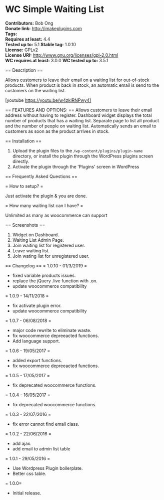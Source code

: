 # WC Simple Waiting List #
**Contributors:**      Bob Ong  
**Donate link:**       http://imakeplugins.com  
**Tags:**  
**Requires at least:** 4.4  
**Tested up to:**      5.1
**Stable tag:**        1.0.10  
**License:**           GPLv2  
**License URI:**       http://www.gnu.org/licenses/gpl-2.0.html  
**WC requires at least:**   3.0.0
**WC tested up to:**        3.5.1

== Description ==

Allows customers to leave their email on a waiting list for out-of-stock products. When product is back in stock, an automatic email is send to the customers on the waiting list.

[youtube https://youtu.be/w4zklRNPwy4]

== FEATURES AND OPTIONS: ==
Allows customers to leave their email address without having to register.
Dashboard widget displays the total number of products that has a waiting list.
Separate page to list all product and the number of people on waiting list.
Automatically sends an email to customers as soon as the product arrives in stock.


== Installation ==

1. Upload the plugin files to the `/wp-content/plugins/plugin-name` directory, or install the plugin through the WordPress plugins screen directly.
2. Activate the plugin through the 'Plugins' screen in WordPress

== Frequently Asked Questions ==

= How to setup? =

Just activate the plugin & you are done.

= How many waiting list can I have? =

Unlimited as many as woocommerce can support


== Screenshots ==
1. Widget on Dashboard.
2. Waiting List Admin Page.
3. Join waiting list for registered user.
3. Leave waiting list.
4. Join wating list for unregistered user.

== Changelog ==
= 1.0.10 - 01/3/2019 =
* fixed variable products issues.
* replace the jQuery .live function with .on.
* update woocommerce compatibility 

= 1.0.9 - 14/11/2018 =
* fix activate plugin error.
* update woocommerce compatibility 

= 1.0.7 - 06/08/2018 =
* major code rewrite to eliminate waste.
* fix woocommerce depreeacted functions.
* Add language support.

= 1.0.6 - 19/05/2017 =
* added export functions.
* fix woocommerce depreeacted functions.

= 1.0.5 - 17/05/2017 =
* fix deprecated woocommerce functions.

= 1.0.4 - 16/05/2017 =
* fix deprecated woocommerce functions.

= 1.0.3 - 22/07/2016 =
* fix error cannot find email class.

= 1.0.2 - 22/06/2016 =
* add ajax.
* add email to admin list table

= 1.0.1 - 29/05/2016 =
* Use Wordpress Plugin boilerplate.
* Better css table.

= 1.0.0=
* Initial release.